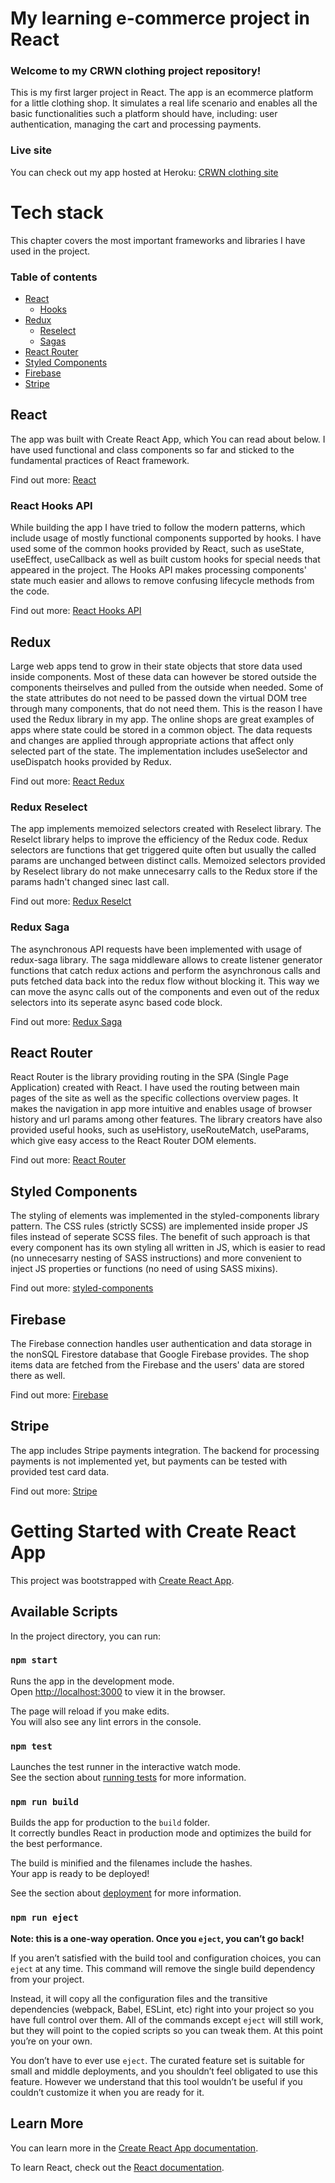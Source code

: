 # My learning e-commerce project in React

### Welcome to my CRWN clothing project repository!

This is my first larger project in React. The app is an ecommerce platform for a little clothing shop. It simulates a real life scenario and enables all the basic functionalities such a platform should have, including: user authentication, managing the cart and processing payments.

### Live site

You can check out my app hosted at Heroku: [CRWN clothing site](https://davekentucky-crwn.herokuapp.com/)

# Tech stack

This chapter covers the most important frameworks and libraries I have used in the project.

### Table of contents

- [React](#react)
    - [Hooks](#react-hooks-api)
- [Redux](#redux)
    - [Reselect](#redux-reselect)
    - [Sagas](#redux-saga)
- [React Router](#react-router)
- [Styled Components](#styled-components)
- [Firebase](#firebase)
- [Stripe](#stripe)

## React

The app was built with Create React App, which You can read about below. I have used functional and class components so far and sticked to the fundamental practices of React framework.

Find out more: [React](https://pl.reactjs.org/)

### React Hooks API

While building the app I have tried to follow the modern patterns, which include usage of mostly functional components supported by hooks. I have used some of the common hooks provided by React, such as useState, useEffect, useCallback as well as built custom hooks for special needs that appeared in the project. The Hooks API makes processing components' state much easier and allows to remove confusing lifecycle methods from the code.

Find out more: [React Hooks API](https://reactjs.org/docs/hooks-intro.html)

## Redux

Large web apps tend to grow in their state objects that store data used inside components. Most of these data can however be stored outside the components theirselves and pulled from the outside when needed. Some of the state attributes do not need to be passed down the virtual DOM tree through many components, that do not need them. This is the reason I have used the Redux library in my app. The online shops are great examples of apps where state could be stored in a common object. The data requests and changes are applied through appropriate actions that affect only selected part of the state. The implementation includes useSelector and useDispatch hooks provided by Redux.

Find out more: [React Redux](https://react-redux.js.org/)

### Redux Reselect

The app implements memoized selectors created with Reselect library. The Reselct library helps to improve the efficiency of the Redux code. Redux selectors are functions that get triggered quite often but usually the called params are unchanged between distinct calls. Memoized selectors provided by Reselect library do not make unnecesarry calls to the Redux store if the params hadn't changed sinec last call.

Find out more: [Redux Reselct](https://github.com/reduxjs/reselect)

### Redux Saga

The asynchronous API requests have been implemented with usage of redux-saga library. The saga middleware allows to create listener generator functions that catch redux actions and perform the asynchronous calls and puts fetched data back into the redux flow without blocking it. This way we can move the async calls out of the components and even out of the redux selectors into its seperate async based code block.

Find out more: [Redux Saga](https://redux-saga.js.org/)

## React Router

React Router is the library providing routing in the SPA (Single Page Application) created with React. I have used the routing between main pages of the site as well as the specific collections overview pages. It makes the navigation in app more intuitive and enables usage of browser history and url params among other features. The library creators have also provided useful hooks, such as useHistory, useRouteMatch, useParams, which give easy access to the React Router DOM elements.

Find out more: [React Router](https://reactrouter.com/)

## Styled Components

The styling of elements was implemented in the styled-components library pattern. The CSS rules (strictly SCSS) are implemented inside proper JS files instead of seperate SCSS files. The benefit of such approach is that every component has its own styling all written in JS, which is easier to read (no unnecesarry nesting of SASS instructions) and more convenient to inject JS properties or functions (no need of using SASS mixins).

Find out more: [styled-components](https://styled-components.com/)

## Firebase

The Firebase connection handles user authentication and data storage in the nonSQL Firestore database that Google Firebase provides. The shop items data are fetched from the Firebase and the users' data are stored there as well.

Find out more: [Firebase](https://firebase.google.com/)

## Stripe

The app includes Stripe payments integration. The backend for processing payments is not implemented yet, but payments can be tested with provided test card data.

Find out more: [Stripe](https://stripe.com/)

# Getting Started with Create React App

This project was bootstrapped with [Create React App](https://github.com/facebook/create-react-app).

## Available Scripts

In the project directory, you can run:

### `npm start`

Runs the app in the development mode.\
Open [http://localhost:3000](http://localhost:3000) to view it in the browser.

The page will reload if you make edits.\
You will also see any lint errors in the console.

### `npm test`

Launches the test runner in the interactive watch mode.\
See the section about [running tests](https://facebook.github.io/create-react-app/docs/running-tests) for more information.

### `npm run build`

Builds the app for production to the `build` folder.\
It correctly bundles React in production mode and optimizes the build for the best performance.

The build is minified and the filenames include the hashes.\
Your app is ready to be deployed!

See the section about [deployment](https://facebook.github.io/create-react-app/docs/deployment) for more information.

### `npm run eject`

**Note: this is a one-way operation. Once you `eject`, you can’t go back!**

If you aren’t satisfied with the build tool and configuration choices, you can `eject` at any time. This command will remove the single build dependency from your project.

Instead, it will copy all the configuration files and the transitive dependencies (webpack, Babel, ESLint, etc) right into your project so you have full control over them. All of the commands except `eject` will still work, but they will point to the copied scripts so you can tweak them. At this point you’re on your own.

You don’t have to ever use `eject`. The curated feature set is suitable for small and middle deployments, and you shouldn’t feel obligated to use this feature. However we understand that this tool wouldn’t be useful if you couldn’t customize it when you are ready for it.

## Learn More

You can learn more in the [Create React App documentation](https://facebook.github.io/create-react-app/docs/getting-started).

To learn React, check out the [React documentation](https://reactjs.org/).
